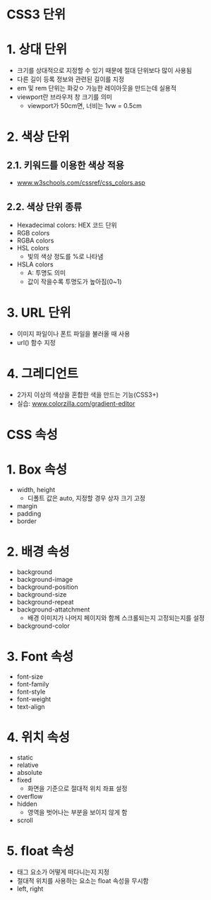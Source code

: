 # CSS3 단위
# 1. 상대 단위
- 크기를 상대적으로 지정할 수 있기 때문에 절대 단위보다 많이 사용됨
- 다른 길이 등록 정보와 관련된 길이를 지정
- em 및 rem 단위는 화갖ㅇ 가능한 레이아웃을 만드는데 실용적
- viewport란 브라우저 창 크기를 의미
  - viewport가 50cm면, 너비는 1vw = 0.5cm

# 2. 색상 단위

## 2.1. 키워드를 이용한 색상 적용 
- www.w3schools.com/cssref/css_colors.asp
  
## 2.2. 색상 단위 종류
- Hexadecimal colors: HEX 코드 단위
- RGB colors
- RGBA colors
- HSL colors
  - 빛의 색상 정도를 %로 나타냄
- HSLA colors 
  - A: 투명도 의미
  - 값이 작을수록 투명도가 높아짐(0~1)

# 3. URL 단위
- 이미지 파일이나 폰트 파일을 불러올 때 사용
- url() 함수 지정

# 4. 그레디언트
- 2가지 이상의 색상을 혼합한 색을 만드는 기능(CSS3+)
- 실습: www.colorzilla.com/gradient-editor

# CSS 속성
# 1. Box 속성
- width, height
  -  디폴트 값은 auto, 지정할 경우 상자 크기 고정
- margin
- padding
- border

# 2. 배경 속성
- background
- background-image
- background-position
- background-size
- background-repeat
- background-attatchment
  - 배경 이미지가 나머지 페이지와 함께 스크롤되는지 고정되는지를 설정
- background-color  

# 3. Font 속성
- font-size
- font-family
- font-style
- font-weight
- text-align

# 4. 위치 속성
- static
- relative
- absolute
- fixed
  - 화면을 기준으로 절대적 위치 좌표 설정
- overflow
- hidden
  - 영역을 벗어나는 부분을 보이지 않게 함
- scroll

# 5. float 속성
- 태그 요소가 어떻게 떠다니는지 지정
- 절대적 위치를 사용하는 요소는 float 속성을 무시함
- left, right

